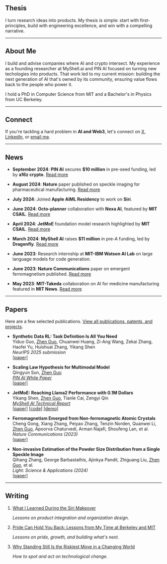 ## **Thesis**

I turn research ideas into products. My thesis is simple: start with first-principles, build with engineering excellence, and win with a compelling narrative.

---

## **About Me**

I build and advise companies where AI and crypto intersect. My experience as a founding researcher at MyShell.ai and PIN AI focused on turning new techologies into products. That work led to my current mission: building the next generation of AI that's owned by its community, ensuring value flows back to the people who power it. 

I hold a PhD in Computer Science from MIT and a Bachelor's in Physics from UC Berkeley. 

---
## **Connect**

If you're tackling a hard problem in **AI and Web3**, let's connect on [X](https://twitter.com/Zhen4good), [LinkedIn](https://www.linkedin.com/in/gavin-guo-b764b6b4/), or [email me](mailto:zguo0525@mit.edu).

---
## **News**

- **September 2024**: **PIN AI** secures **$10 million** in pre-seed funding, led by **a16z crypto**. [Read more](https://x.com/PINAI_IO/status/1833176031714541651)

- **August 2024**: **Nature** paper published on speckle imaging for pharmaceutical manufacturing. [Read more](https://meche.mit.edu/news-media/accelerating-particle-size-distribution-estimation)
  
- **July 2024**: Joined **Apple AIML Residency** to work on **Siri**.

- **June 2024**: **Octo-planner** collaboration with **Nexa AI**, featured by **MIT CSAIL**. [Read more](https://x.com/MIT_CSAIL/status/1806354919731179802)

- **April 2024**: **JetMoE** foundation model research highlighted by **MIT CSAIL**. [Read more](https://x.com/MIT_CSAIL/status/1775916496503656679)

- **March 2024**: **MyShell AI** raises **$11 million** in pre-A funding, led by **Dragonfly**. [Read more](https://www.theblock.co/post/285072/web3-ai-platform-myshell-funding)

- **June 2023**: Research internship at **MIT-IBM Watson AI Lab** on large language models for code generation.

- **June 2023**: **Nature Communications** paper on emergent ferromagnetism published. [Read more](https://www.nature.com/articles/s41467-023-39002-6)
  
- **May 2023**: **MIT-Takeda** collaboration on AI for medicine manufacturing featured in **MIT News**. [Read more](https://news.mit.edu/2023/ai-based-estimator-manufacturing-medicine-0503)

---

## **Papers**

Here are a few selected publications. [View all publications, patents, and projects](./pages/publications.md).

- **Synthetic Data RL: Task Definition Is All You Need**  
  Yiduo Guo, <ins>Zhen Guo</ins>, Chuanwei Huang, Zi-Ang Wang, Zekai Zhang, Haofei Yu, Huishuai Zhang, Yikang Shen  
  *NeurIPS 2025 submission*  
  [[paper]](https://arxiv.org/abs/2505.17063)

- **Scaling Law Hypothesis for Multimodal Model**  
  Qingyun Sun, <ins>Zhen Guo</ins>  
  *[PIN AI White Paper](https://www.pinai.io/)*  
  [[paper]](https://arxiv.org/pdf/2409.06754)

- **JetMoE: Reaching Llama2 Performance with 0.1M Dollars**  
  Yikang Shen, <ins>Zhen Guo</ins>, Tianle Cai, Zengyi Qin  
  *[MyShell AI Technical Report](https://myshell.ai/)*  
  [[paper]](https://arxiv.org/abs/2404.07413) [[code]](https://github.com/myshell-ai/JetMoE) [[demo]](https://www.lepton.ai/playground/chat?model=jetmoe-8b-chat)

- **Ferromagnetism Emerged from Non-ferromagnetic Atomic Crystals**  
  Cheng Gong, Xiang Zhang, Peiyao Zhang, Tenzin Norden, Quanwei Li, <ins>Zhen Guo</ins>, Apoorva Chaturvedi, Arman Najafi, Shoufeng Lan, et al.  
  *Nature Communications (2023)*  
  [[paper]](https://www.nature.com/articles/s41467-023-39002-6)

- **Non-invasive Estimation of the Powder Size Distribution from a Single Speckle Image**  
  Qihang Zhang, George Barbastathis, Ajinkya Pandit, Zhiguang Liu, <ins>Zhen Guo</ins>, et al.  
  *Light: Science & Applications (2024)*  
  [[paper]](https://www.nature.com/articles/s41377-024-01436-y)

---

## **Writing**

1. [What I Learned During the Siri Makeover](./articles/what-i-learned-during-the-siri-makeover.md)

   *Lessons on product integration and organization design.*

2. [Pride Can Hold You Back: Lessons from My Time at Berkeley and MIT](./articles/pride-can-hold-you-back.md)

   *Lessons on pride, growth, and building what's next.*

3. [Why Standing Still Is the Riskiest Move in a Changing World](./articles/why-standing-still-is-risky.md)

   *How to spot and act on technological change.*